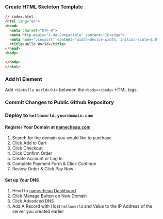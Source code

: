 ### Create HTML Skeleton Template

```html
// index.html
<html lang="en">
<head>
  <meta charset="UTF-8">
  <meta http-equiv="X-UA-Compatible" content="IE=edge">
  <meta name="viewport" content="width=device-width, initial-scale=1.0">
  <title>Hello World</title>
</head>
<body>
  
</body>
</html>
```

### Add h1 Element

Add `<h1>Hello World</h1>` between the `<body></body>` HTML tags.

### Commit Changes to Public Github Repository

### Deploy to `helloworld.yourdomain.com`

#### Register Your Domain at [namecheap.com](https://www.namecheap.com/)

1. Search for the domain you would like to purchase
2. Click Add to Cart
3. Click Checkout
4. Click Confirm Order
5. Create Account or Log In
6. Complete Payment Form & Click Continue
7. Review Order & Click Pay Now

#### Set up Your DNS

1. Head to [namecheap Dashboard](https://ap.www.namecheap.com/)
2. Click Manage Button on New Domain
3. Click Advanced DNS
4. Add A Record with Host `helloworld` and Value to the IP Address of the server you created earlier